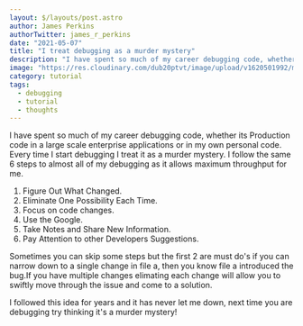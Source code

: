 ```yaml
---
layout: $/layouts/post.astro
author: James Perkins
authorTwitter: james_r_perkins
date: "2021-05-07"
title: "I treat debugging as a murder mystery"
description: "I have spent so much of my career debugging code, whether its Production code in a large scale enterprise applications or in my own personal code. Every time I start debugging I treat it as a murder mystery. "
image: "https://res.cloudinary.com/dub20ptvt/image/upload/v1620501992/murder-mystery_tmmku1.png"
category: tutorial
tags:
  - debugging
  - tutorial
  - thoughts
---
```


I have spent so much of my career debugging code, whether its Production code in a large scale enterprise applications or in my own personal code. Every time I start debugging I treat it as a murder mystery. I follow the same 6 steps to almost all of my debugging as it allows maximum throughput for me.

1. Figure Out What Changed.
2. Eliminate One Possibility Each Time.
3. Focus on code changes.
4. Use the Google.
5. Take Notes and Share New Information.
6. Pay Attention to other Developers Suggestions.

Sometimes you can skip some steps but the first 2 are must do's if you can narrow down to a single change in file a, then you know file a introduced the bug.If you have multiple changes elimating each change will allow you to swiftly move through the issue and come to a solution.

I followed this idea for years and it has never let me down, next time you are debugging try thinking it's a murder mystery!
